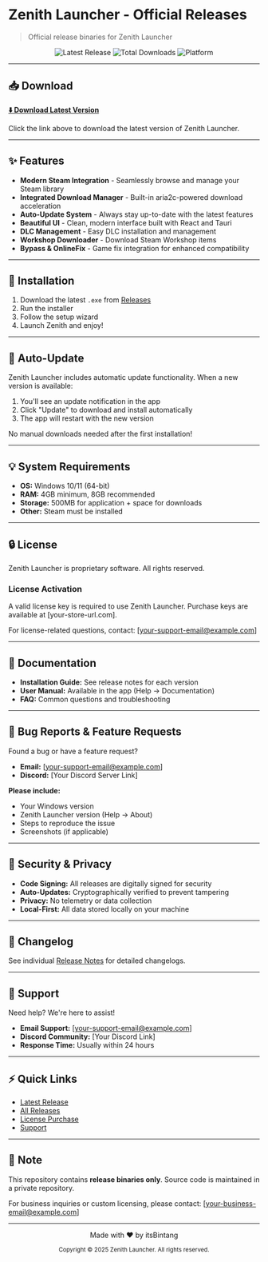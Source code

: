 # Zenith Launcher - Official Releases

> Official release binaries for Zenith Launcher

<p align="center">
  <img src="https://img.shields.io/github/v/release/itsBintang/Zenith-Releases?style=for-the-badge" alt="Latest Release">
  <img src="https://img.shields.io/github/downloads/itsBintang/Zenith-Releases/total?style=for-the-badge" alt="Total Downloads">
  <img src="https://img.shields.io/badge/platform-Windows-blue?style=for-the-badge" alt="Platform">
</p>

---

## 📥 Download

[**⬇️ Download Latest Version**](https://github.com/itsBintang/Zenith-Releases/releases/latest)

Click the link above to download the latest version of Zenith Launcher.

---

## ✨ Features

- **Modern Steam Integration** - Seamlessly browse and manage your Steam library
- **Integrated Download Manager** - Built-in aria2c-powered download acceleration
- **Auto-Update System** - Always stay up-to-date with the latest features
- **Beautiful UI** - Clean, modern interface built with React and Tauri
- **DLC Management** - Easy DLC installation and management
- **Workshop Downloader** - Download Steam Workshop items
- **Bypass & OnlineFix** - Game fix integration for enhanced compatibility

---

## 🚀 Installation

1. Download the latest `.exe` from [Releases](https://github.com/itsBintang/Zenith-Releases/releases/latest)
2. Run the installer
3. Follow the setup wizard
4. Launch Zenith and enjoy!

---

## 🔄 Auto-Update

Zenith Launcher includes automatic update functionality. When a new version is available:

1. You'll see an update notification in the app
2. Click "Update" to download and install automatically
3. The app will restart with the new version

No manual downloads needed after the first installation!

---

## 💡 System Requirements

- **OS:** Windows 10/11 (64-bit)
- **RAM:** 4GB minimum, 8GB recommended
- **Storage:** 500MB for application + space for downloads
- **Other:** Steam must be installed

---

## 🔒 License

Zenith Launcher is proprietary software. All rights reserved.

### License Activation

A valid license key is required to use Zenith Launcher. Purchase keys are available at [your-store-url.com].

For license-related questions, contact: [your-support-email@example.com]

---

## 📖 Documentation

- **Installation Guide:** See release notes for each version
- **User Manual:** Available in the app (Help → Documentation)
- **FAQ:** Common questions and troubleshooting

---

## 🐛 Bug Reports & Feature Requests

Found a bug or have a feature request?

- **Email:** [your-support-email@example.com]
- **Discord:** [Your Discord Server Link]

**Please include:**
- Your Windows version
- Zenith Launcher version (Help → About)
- Steps to reproduce the issue
- Screenshots (if applicable)

---

## 🔐 Security & Privacy

- **Code Signing:** All releases are digitally signed for security
- **Auto-Updates:** Cryptographically verified to prevent tampering
- **Privacy:** No telemetry or data collection
- **Local-First:** All data stored locally on your machine

---

## 📝 Changelog

See individual [Release Notes](https://github.com/itsBintang/Zenith-Releases/releases) for detailed changelogs.

---

## 🤝 Support

Need help? We're here to assist!

- **Email Support:** [your-support-email@example.com]
- **Discord Community:** [Your Discord Link]
- **Response Time:** Usually within 24 hours

---

## ⚡ Quick Links

- [Latest Release](https://github.com/itsBintang/Zenith-Releases/releases/latest)
- [All Releases](https://github.com/itsBintang/Zenith-Releases/releases)
- [License Purchase](your-store-url.com)
- [Support](mailto:your-support-email@example.com)

---

## 📌 Note

This repository contains **release binaries only**. Source code is maintained in a private repository.

For business inquiries or custom licensing, please contact: [your-business-email@example.com]

---

<p align="center">
  Made with ❤️ by itsBintang
</p>

<p align="center">
  <sub>Copyright © 2025 Zenith Launcher. All rights reserved.</sub>
</p>

